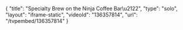 {
    "title": "Specialty Brew on the Ninja Coffee Bar\u2122",
    "type": "solo",
    "layout": "iframe-static",
    "videoId": "136357814",
    "url": "\/tvpembed\/136357814"
}